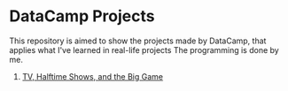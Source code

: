 # DataCamp Projects
This repository is aimed to show the projects made by DataCamp, that applies what I've learned in real-life projects
The programming is done by me.


1. [TV, Halftime Shows, and the Big Game](./TV%2C%20Halftime%20Shows%2C%20and%20the%20Big%20Game)
